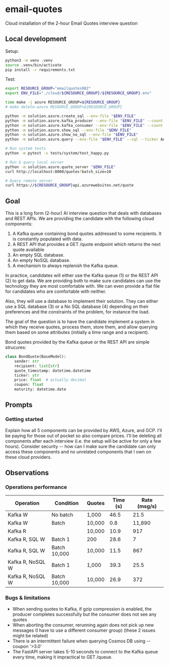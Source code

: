# email-quotes
Cloud installation of the 2-hour Email Quotes interview question

## Local development

Setup:

```bash
python3 -m venv .venv
source .venv/bin/activate
pip install -r requirements.txt
```

Test:

```bash
export RESOURCE_GROUP="emailquotes002"
export ENV_FILE="./cloud/${RESOURCE_GROUP}/${RESOURCE_GROUP}.env"

time make -j azure RESOURCE_GROUP=${RESOURCE_GROUP}
# make delete-azure RESOURCE_GROUP=${RESOURCE_GROUP}

python -m solution.azure.create_sql --env-file "$ENV_FILE"
python -m solution.azure.kafka_producer --env-file "$ENV_FILE" --count 15
python -m solution.azure.kafka_consumer --env-file "$ENV_FILE" --count 10 --insert-sql --insert-no-sql
python -m solution.azure.show_sql --env-file "$ENV_FILE"
python -m solution.azure.show_no_sql --env-file "$ENV_FILE"
python -m solution.azure.query --env-file "$ENV_FILE" --sql --ticker AAPL

# Run system tests
python -m pytest -s tests/system/test_happy.py

# Run & query local server
python -m solution.azure.quote_server "$ENV_FILE"
curl http://localhost:8000/quotes?batch_size=10

# Query remote server
curl https://${RESOURCE_GROUP}api.azurewebsites.net/quote
```

## Goal

This is a long form (2-hour) AI interview question that deals with databases and REST APIs.
We are providing the candidate with the following cloud components:
1. A Kafka queue containing bond quotes addressed to some recipients. It is constantly populated with data.
2. A REST API that provides a GET /quote endpoint which returns the next quote available
3. An empty SQL database.
4. An empty NoSQL database.
5. A mechanism to always replenish the Kafka queue.

In practice, candidates will either use the Kafka queue (1) or the REST API (2) to get data.
We are providing both to make sure candidates can use the technology they are most comfortable with.
We can even provide a flat file for candidates who are comfortable with neither.

Also, they will use a database to implement their solution.
They can either use a SQL database (3) or a No SQL database (4) depending on their preferences and the constraints of the problem, for instance the load.

The goal of the question is to have the candidate implement a system in which they receive quotes, process them, store them, and allow querying them based on some attributes (initially a time range and a recipient).

Bond quotes provided by the Kafka queue or the REST API are simple strucures:

```py
class BondQuote(BaseModel):
    sender: str
    recipient: list[str]
    quote_timestamp: datetime.datetime
    ticker: str
    price: float  # actually decimal
    coupon: float
    maturity: datetime.date
```

## Prompts

### Getting started

Explain how all 5 components can be provided by AWS, Azure, and GCP. I'll be paying for those out of pocket so also compare prices. I'll be deleting all components after each interview (i.e. the setup will be active for only a few hours). Consider security -- how can I make sure the candidate can only access these components and no unrelated components that I own on these cloud providers.

## Observations

### Operations performance

| Operation | Condition | Quotes | Time (s) | Rate (msg/s) |
| --- | --- | --- | --- | --- |
| Kafka W | No batch | 1,000 | 46.5 | 21.5 |
| Kafka W | Batch | 10,000 | 0.8 | 11,890 |
| Kafka R |  | 10,000 | 10.9 | 917 |
| Kafka R, SQL W | Batch 1 | 200 | 28.6 | 7 |
| Kafka R, SQL W | Batch 10,000 | 10,000 | 11.5 | 867 |
| Kafka R, NoSQL W | Batch 1 | 1,000 | 39.3 | 25.5 |
| Kafka R, NoSQL W | Batch 10,000 | 10,000 | 26.9 | 372 |

### Bugs & limitations

- When sending quotes to Kafka, if gzip compression is enabled, the producer completes successfully but the consumer does not see any quotes
- When aborting the consumer, rerunning again does not pick up new messages (I have to use a different consumer group) (these 2 issues might be related)
- There is an intermittent failure when querying Cosmos DB using --coupon '>3.0'
- The FastAPI server takes 5-10 seconds to connect to the Kafka queue every time, making it impractical to GET /queue.

